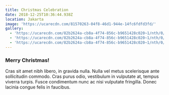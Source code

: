 ```yaml
---
title: Christmas Celebration
date: 2018-12-25T10:36:44.938Z
location: Jakarta
image: 'https://ucarecdn.com/81570263-04f8-46d1-944e-14fc6fdfd3fd/'
gallery:
  - 'https://ucarecdn.com/82b2624a-cb8a-4f74-856c-b9651428c020~1/nth/0/'
  - 'https://ucarecdn.com/82b2624a-cb8a-4f74-856c-b9651428c020~1/nth/0/'
  - 'https://ucarecdn.com/82b2624a-cb8a-4f74-856c-b9651428c020~1/nth/0/'
---
```


### Merry Christmas!

Cras sit amet nibh libero, in gravida nulla. Nulla vel metus scelerisque ante sollicitudin commodo. Cras purus odio, vestibulum in vulputate at, tempus viverra turpis. Fusce condimentum nunc ac nisi vulputate fringilla. Donec lacinia congue felis in faucibus.
